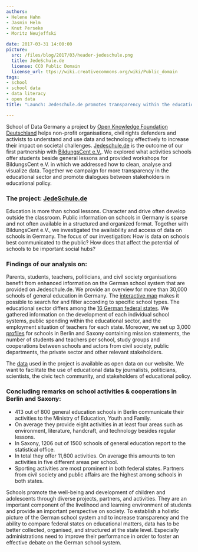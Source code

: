 ```yaml
---
authors: 
- Helene Hahn
- Jasmin Helm
- Knut Perseke
- Moritz Neujeffski

date: 2017-03-31 14:00:00
picture:
  src: /files/blog/2017/03/header-jedeschule.png
  title: JedeSchule.de
  license: CC0 Public Domain
  license_url: ttps://wiki.creativecommons.org/wiki/Public_domain
tags:
- school
- school data
- data literacy
- open data
title: "Launch: Jedeschule.de promotes transparency within the educational system in Germany"

--- 
```

School of Data Germany a project by [Open Knowledge Foundation Deutschland](https://okfn.de/en) helps non-profit organisations, civil rights defenders and activists to understand and use data and technology effectively to increase their impact on societal challenges. [Jedeschule.de](https://jedeschule.de) is the outcome of our first partnership with [BildungsCent e.V.](https://bildungscent.de). We explored what activities schools offer students beside general lessons and provided workshops for BildungsCent e.V. in which we addressed how to clean, analyse and visualize data. Together we campaign for more transparency in the educational sector and promote dialogues between stakeholders in educational policy. 

### The project: [JedeSchule.de](https://jedeschule.de)

Education is more than school lessons. Character and drive often develop outside the classroom. Public information on schools in Germany is sparse and not often available in a structured and organized format. Together with BildungsCent e.V., we investigated the availability and access of data on schools in Germany. The focus of our investigation: How is data on schools best communicated to the public? How does that affect the potential of schools to be important social hubs?

### Findings of our analysis on: 

Parents, students, teachers, politicians, and civil society organisations benefit from enhanced information on the German school system that are provided on Jedeschule.de. We provide an overview for more than 30,000 schools of general education in Germany. The [interactive map](https://jedeschule.de/schulen/) makes it possible to search for and filter according to specific school types. The educational sector differs among the [16 German federal states](https://jedeschule.de/schulsystem). We gathered information on the development of each individual school systems, public spending within the educational sector, and the employment situation of teachers for each state. Moreover, we set up 3,000 [profiles](https://jedeschule.de/schulprofile/) for schools in Berlin and Saxony containing mission statements, the number of students and teachers per school, study groups and cooperations between schools and actors from civil society, public departments, the private sector and other relevant stakeholders.
 
The [data](https://jedeschule.de/daten/) used in the project is available as open data on our website. We want to facilitate the use of educational data by journalists, politicians, scientists, the civic tech community, and stakeholders of educational policy.
 
### Concluding remarks on school activities & cooperations in Berlin and Saxony:

* 413 out of 800 general education schools in Berlin communicate their activities to the Ministry of Education, Youth and Family.
* On average they provide eight activities in at least four areas such as environment, literature, handcraft, and technology besides regular lessons.
* In Saxony, 1206 out of 1500 schools of general education report to the statistical office.
* In total they offer 11,600 activities. On average this amounts to ten activities in five different areas per school.
* Sporting activities are most prominent in both federal states. Partners from civil society and public affairs are the highest among schools in both states.

Schools promote the well-being and development of children and adolescents through diverse projects, partners, and activities. They are an important component of the livelihood and learning environment of students and provide an important perspective on society. To establish a holistic picture of the German school system and to increase transparency and the ability to compare federal states on educational matters, data has to be better collected, organised, and structured at the state level. Especially administrations need to improve their performance in order to foster an effective debate on the German school system.
